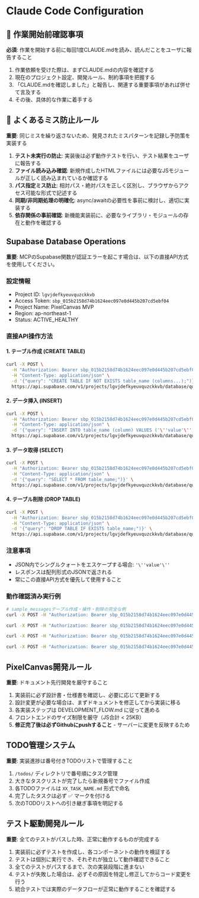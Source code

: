# Claude Code Configuration

## 🚨 作業開始前確認事項
**必須**: 作業を開始する前に毎回1度CLAUDE.mdを読み、読んだことをユーザに報告すること
1. 作業依頼を受けた際は、まずCLAUDE.mdの内容を確認する
2. 現在のプロジェクト設定、開発ルール、制約事項を把握する
3. 「CLAUDE.mdを確認しました」と報告し、関連する重要事項があれば併せて言及する
4. その後、具体的な作業に着手する

## 🚨 よくあるミス防止ルール
**重要**: 同じミスを繰り返さないため、発見されたミスパターンを記録し予防策を実装する
1. **テスト未実行の防止**: 実装後は必ず動作テストを行い、テスト結果をユーザに報告する
2. **ファイル読み込み確認**: 新規作成したHTMLファイルには必要なJSモジュールが正しく読み込まれているか確認する
3. **パス指定ミス防止**: 相対パス・絶対パスを正しく区別し、ブラウザからアクセス可能な形式で記述する
4. **同期/非同期処理の明確化**: async/awaitの必要性を事前に検討し、適切に実装する
5. **依存関係の事前確認**: 新機能実装前に、必要なライブラリ・モジュールの存在と動作を確認する

## Supabase Database Operations

**重要**: MCPのSupabase関数が認証エラーを起こす場合は、以下の直接API方式を使用してください。

### 設定情報
- Project ID: `lgvjdefkyeuvquzckkvb`
- Access Token: `sbp_015b2158d74b1624eec097e0d445b207cd5ebf04`
- Project Name: PixelCanvas MVP
- Region: ap-northeast-1
- Status: ACTIVE_HEALTHY

### 直接API操作方法

#### 1. テーブル作成 (CREATE TABLE)
```bash
curl -X POST \
  -H "Authorization: Bearer sbp_015b2158d74b1624eec097e0d445b207cd5ebf04" \
  -H "Content-Type: application/json" \
  -d '{"query": "CREATE TABLE IF NOT EXISTS table_name (columns...);")}' \
  https://api.supabase.com/v1/projects/lgvjdefkyeuvquzckkvb/database/query
```

#### 2. データ挿入 (INSERT)
```bash
curl -X POST \
  -H "Authorization: Bearer sbp_015b2158d74b1624eec097e0d445b207cd5ebf04" \
  -H "Content-Type: application/json" \
  -d '{"query": "INSERT INTO table_name (column) VALUES ('\''value'\'');")}' \
  https://api.supabase.com/v1/projects/lgvjdefkyeuvquzckkvb/database/query
```

#### 3. データ取得 (SELECT)
```bash
curl -X POST \
  -H "Authorization: Bearer sbp_015b2158d74b1624eec097e0d445b207cd5ebf04" \
  -H "Content-Type: application/json" \
  -d '{"query": "SELECT * FROM table_name;")}' \
  https://api.supabase.com/v1/projects/lgvjdefkyeuvquzckkvb/database/query
```

#### 4. テーブル削除 (DROP TABLE)
```bash
curl -X POST \
  -H "Authorization: Bearer sbp_015b2158d74b1624eec097e0d445b207cd5ebf04" \
  -H "Content-Type: application/json" \
  -d '{"query": "DROP TABLE IF EXISTS table_name;")}' \
  https://api.supabase.com/v1/projects/lgvjdefkyeuvquzckkvb/database/query
```

### 注意事項
- JSON内でシングルクォートをエスケープする場合: `'\''value'\''`
- レスポンスは配列形式のJSONで返される
- 常にこの直接API方式を優先して使用すること

### 動作確認済み実行例
```bash
# sample_messagesテーブル作成・操作・削除の完全な例
curl -X POST -H "Authorization: Bearer sbp_015b2158d74b1624eec097e0d445b207cd5ebf04" -H "Content-Type: application/json" -d '{"query": "CREATE TABLE IF NOT EXISTS public.sample_messages (id UUID PRIMARY KEY DEFAULT gen_random_uuid(), content text, created_at timestamptz DEFAULT now());")}' https://api.supabase.com/v1/projects/lgvjdefkyeuvquzckkvb/database/query

curl -X POST -H "Authorization: Bearer sbp_015b2158d74b1624eec097e0d445b207cd5ebf04" -H "Content-Type: application/json" -d '{"query": "INSERT INTO public.sample_messages (content) VALUES ('\''Hello MCP'\'');")}' https://api.supabase.com/v1/projects/lgvjdefkyeuvquzckkvb/database/query

curl -X POST -H "Authorization: Bearer sbp_015b2158d74b1624eec097e0d445b207cd5ebf04" -H "Content-Type: application/json" -d '{"query": "SELECT * FROM sample_messages ORDER BY created_at DESC LIMIT 1;")}' https://api.supabase.com/v1/projects/lgvjdefkyeuvquzckkvb/database/query

curl -X POST -H "Authorization: Bearer sbp_015b2158d74b1624eec097e0d445b207cd5ebf04" -H "Content-Type: application/json" -d '{"query": "DROP TABLE IF EXISTS public.sample_messages;")}' https://api.supabase.com/v1/projects/lgvjdefkyeuvquzckkvb/database/query
```

## PixelCanvas開発ルール
**重要**: ドキュメント先行開発を厳守すること
1. 実装前に必ず設計書・仕様書を確認し、必要に応じて更新する
2. 設計変更が必要な場合は、まずドキュメントを修正してから実装に移る
3. 各実装ステップは DEVELOPMENT_FLOW.md に従って進める
4. フロントエンドのサイズ制限を厳守（JS合計 < 25KB）
5. **修正完了後は必ずGithubにpushすること** - サーバーに変更を反映するため

## TODO管理システム
**重要**: 実装進捗は番号付きTODOリストで管理すること
1. `/todos/` ディレクトリで番号順にタスク管理
2. 大きなタスクリストが完了したら新規番号でファイル作成
3. 各TODOファイルは `XX_TASK_NAME.md` 形式で命名
4. 完了したタスクは必ず ✅ マークを付ける
5. 次のTODOリストへの引き継ぎ事項を明記する

## テスト駆動開発ルール
**重要**: 全てのテストがパスした時、正常に動作するものが完成する
1. 実装前に必ずテストを作成し、各コンポーネントの動作を検証する
2. テストは個別に実行でき、それぞれが独立して動作確認できること
3. 全てのテストがパスするまで、次の実装段階に進まない
4. テストが失敗した場合は、必ずその原因を特定し修正してからコード変更を行う
5. 統合テストでは実際のデータフローが正常に動作することを確認する

